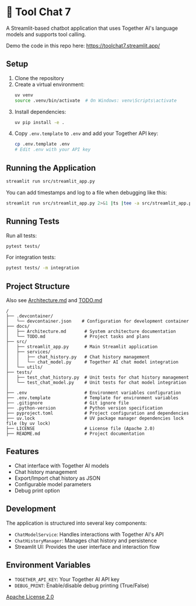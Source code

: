# 💬 Tool Chat 7

A Streamlit-based chatbot application that uses Together AI's language models and supports tool calling.

Demo the code in this repo here: https://toolchat7.streamlit.app/

## Setup

1. Clone the repository
2. Create a virtual environment:
    ```bash
    uv venv
    source .venv/bin/activate  # On Windows: venv\Scripts\activate
    ```
3. Install dependencies:
    ```bash
    uv pip install -e .
    ```
4. Copy `.env.template` to `.env` and add your Together API key:
    ```bash
    cp .env.template .env
    # Edit .env with your API key
    ```

## Running the Application

```bash
streamlit run src/streamlit_app.py
```

You can add timestamps and log to a file when debugging like this:

```bash
streamlit run src/streamlit_app.py 2>&1 |ts |tee -a src/streamlit_app.py.log
```

## Running Tests

Run all tests:

```bash
pytest tests/
```

For integration tests:

```bash
pytest tests/ -m integration
```

## Project Structure

Also see [Architecture.md](docs/Architecture.md) and [TODO.md](docs/TODO.md)

```
/
├── .devcontainer/
│   └── devcontainer.json    # Configuration for development container
├── docs/
│   ├── Architecture.md       # System architecture documentation
│   └── TODO.md               # Project tasks and plans
├── src/
│   ├── streamlit_app.py      # Main Streamlit application
│   ├── services/
│   │   ├── chat_history.py   # Chat history management
│   │   └── chat_model.py     # Together AI chat model integration
│   └── utils/
├── tests/
│   ├── test_chat_history.py  # Unit tests for chat history management
│   └── test_chat_model.py    # Unit tests for chat model integration
│
├── .env                      # Environment variables configuration
├── .env.template             # Template for environment variables
├── .gitignore                # Git ignore file
├── .python-version           # Python version specification
├── pyproject.toml            # Project configuration and dependencies
├── uv.lock                   # UV package manager dependencies lock file (by uv lock)
├── LICENSE                   # License file (Apache 2.0)
├── README.md                 # Project documentation
```

## Features

-   Chat interface with Together AI models
-   Chat history management
-   Export/Import chat history as JSON
-   Configurable model parameters
-   Debug print option

## Development

The application is structured into several key components:

-   `ChatModelService`: Handles interactions with Together AI's API
-   `ChatHistoryManager`: Manages chat history and persistence
-   Streamlit UI: Provides the user interface and interaction flow

## Environment Variables

-   `TOGETHER_API_KEY`: Your Together AI API key
-   `DEBUG_PRINT`: Enable/disable debug printing (True/False)

[Apache License 2.0](LICENSE)

